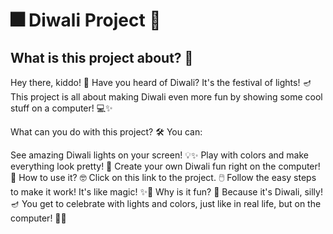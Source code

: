 <h1> 🎆 Diwali Project 🎇 </h1>

<h2> What is this project about? 🤔 </h2>
Hey there, kiddo! 🎉 Have you heard of Diwali? It's the festival of lights! 🪔 This project is all about making Diwali even more fun by showing some cool stuff on a computer! 💻✨


What can you do with this project? 🛠️
You can:

See amazing Diwali lights on your screen! 💡✨
Play with colors and make everything look pretty! 🌈
Create your own Diwali fun right on the computer! 🎨
How to use it? 🤓
Click on this link to the project. 🖱️
Follow the easy steps to make it work! It's like magic! ✨🎩
Why is it fun? 🎉
Because it's Diwali, silly! 🪔 You get to celebrate with lights and colors, just like in real life, but on the computer! 🌟🎆

